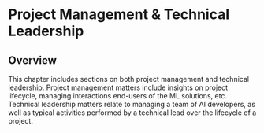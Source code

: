 # Project Management & Technical Leadership

## Overview

This chapter includes sections on both project management and technical leadership. Project management matters include insights on project lifecycle, managing interactions end-users of the ML solutions, etc. Technical leadership matters relate to managing a team of AI developers, as well as typical activities performed by a technical lead over the lifecycle of a project.
